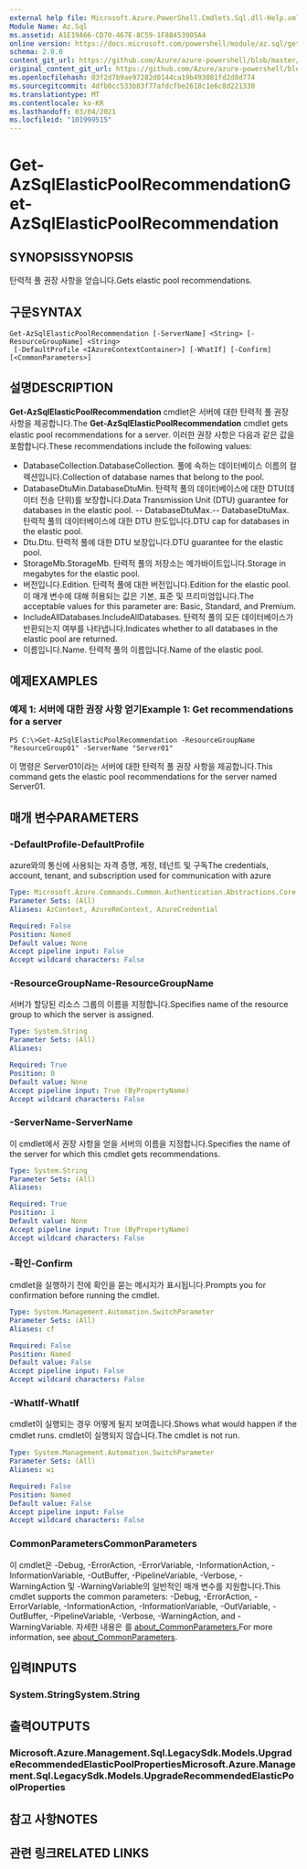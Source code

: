 ```yaml
---
external help file: Microsoft.Azure.PowerShell.Cmdlets.Sql.dll-Help.xml
Module Name: Az.Sql
ms.assetid: A1E19A66-CD70-467E-8C59-1F88453905A4
online version: https://docs.microsoft.com/powershell/module/az.sql/get-azsqlelasticpoolrecommendation
schema: 2.0.0
content_git_url: https://github.com/Azure/azure-powershell/blob/master/src/Sql/Sql/help/Get-AzSqlElasticPoolRecommendation.md
original_content_git_url: https://github.com/Azure/azure-powershell/blob/master/src/Sql/Sql/help/Get-AzSqlElasticPoolRecommendation.md
ms.openlocfilehash: 03f2d7b9ae97282d0144ca19b493081fd2d8d774
ms.sourcegitcommit: 4dfb0cc533b83f77afdcfbe2618c1e6c8d221330
ms.translationtype: MT
ms.contentlocale: ko-KR
ms.lasthandoff: 03/04/2021
ms.locfileid: "101999515"
---
```

# <span data-ttu-id="45446-101">Get-AzSqlElasticPoolRecommendation</span><span class="sxs-lookup"><span data-stu-id="45446-101">Get-AzSqlElasticPoolRecommendation</span></span>

## <span data-ttu-id="45446-102">SYNOPSIS</span><span class="sxs-lookup"><span data-stu-id="45446-102">SYNOPSIS</span></span>
<span data-ttu-id="45446-103">탄력적 풀 권장 사항을 얻습니다.</span><span class="sxs-lookup"><span data-stu-id="45446-103">Gets elastic pool recommendations.</span></span>

## <span data-ttu-id="45446-104">구문</span><span class="sxs-lookup"><span data-stu-id="45446-104">SYNTAX</span></span>

```
Get-AzSqlElasticPoolRecommendation [-ServerName] <String> [-ResourceGroupName] <String>
 [-DefaultProfile <IAzureContextContainer>] [-WhatIf] [-Confirm] [<CommonParameters>]
```

## <span data-ttu-id="45446-105">설명</span><span class="sxs-lookup"><span data-stu-id="45446-105">DESCRIPTION</span></span>
<span data-ttu-id="45446-106">**Get-AzSqlElasticPoolRecommendation** cmdlet은 서버에 대한 탄력적 풀 권장 사항을 제공합니다.</span><span class="sxs-lookup"><span data-stu-id="45446-106">The **Get-AzSqlElasticPoolRecommendation** cmdlet gets elastic pool recommendations for a server.</span></span>
<span data-ttu-id="45446-107">이러한 권장 사항은 다음과 같은 값을 포함합니다.</span><span class="sxs-lookup"><span data-stu-id="45446-107">These recommendations include the following values:</span></span>
- <span data-ttu-id="45446-108">DatabaseCollection.</span><span class="sxs-lookup"><span data-stu-id="45446-108">DatabaseCollection.</span></span> <span data-ttu-id="45446-109">풀에 속하는 데이터베이스 이름의 컬렉션입니다.</span><span class="sxs-lookup"><span data-stu-id="45446-109">Collection of database names that belong to the pool.</span></span> 
- <span data-ttu-id="45446-110">DatabaseDtuMin.</span><span class="sxs-lookup"><span data-stu-id="45446-110">DatabaseDtuMin.</span></span> <span data-ttu-id="45446-111">탄력적 풀의 데이터베이스에 대한 DTU(데이터 전송 단위)를 보장합니다.</span><span class="sxs-lookup"><span data-stu-id="45446-111">Data Transmission Unit (DTU) guarantee for databases in the elastic pool.</span></span> 
 <span data-ttu-id="45446-112">-- DatabaseDtuMax.</span><span class="sxs-lookup"><span data-stu-id="45446-112">-- DatabaseDtuMax.</span></span> <span data-ttu-id="45446-113">탄력적 풀의 데이터베이스에 대한 DTU 한도입니다.</span><span class="sxs-lookup"><span data-stu-id="45446-113">DTU cap for databases in the elastic pool.</span></span> 
- <span data-ttu-id="45446-114">Dtu.</span><span class="sxs-lookup"><span data-stu-id="45446-114">Dtu.</span></span> <span data-ttu-id="45446-115">탄력적 풀에 대한 DTU 보장입니다.</span><span class="sxs-lookup"><span data-stu-id="45446-115">DTU guarantee for the elastic pool.</span></span> 
- <span data-ttu-id="45446-116">StorageMb.</span><span class="sxs-lookup"><span data-stu-id="45446-116">StorageMb.</span></span> <span data-ttu-id="45446-117">탄력적 풀의 저장소는 메가바이트입니다.</span><span class="sxs-lookup"><span data-stu-id="45446-117">Storage in megabytes for the elastic pool.</span></span> 
- <span data-ttu-id="45446-118">버전입니다.</span><span class="sxs-lookup"><span data-stu-id="45446-118">Edition.</span></span> <span data-ttu-id="45446-119">탄력적 풀에 대한 버전입니다.</span><span class="sxs-lookup"><span data-stu-id="45446-119">Edition for the elastic pool.</span></span> <span data-ttu-id="45446-120">이 매개 변수에 대해 허용되는 값은 기본, 표준 및 프리미엄입니다.</span><span class="sxs-lookup"><span data-stu-id="45446-120">The acceptable values for this parameter are: Basic, Standard, and Premium.</span></span> 
- <span data-ttu-id="45446-121">IncludeAllDatabases.</span><span class="sxs-lookup"><span data-stu-id="45446-121">IncludeAllDatabases.</span></span> <span data-ttu-id="45446-122">탄력적 풀의 모든 데이터베이스가 반환되는지 여부를 나타냅니다.</span><span class="sxs-lookup"><span data-stu-id="45446-122">Indicates whether to all databases in the elastic pool are returned.</span></span> 
- <span data-ttu-id="45446-123">이름입니다.</span><span class="sxs-lookup"><span data-stu-id="45446-123">Name.</span></span> <span data-ttu-id="45446-124">탄력적 풀의 이름입니다.</span><span class="sxs-lookup"><span data-stu-id="45446-124">Name of the elastic pool.</span></span>

## <span data-ttu-id="45446-125">예제</span><span class="sxs-lookup"><span data-stu-id="45446-125">EXAMPLES</span></span>

### <span data-ttu-id="45446-126">예제 1: 서버에 대한 권장 사항 얻기</span><span class="sxs-lookup"><span data-stu-id="45446-126">Example 1: Get recommendations for a server</span></span>
```
PS C:\>Get-AzSqlElasticPoolRecommendation -ResourceGroupName "ResourceGroup01" -ServerName "Server01"
```

<span data-ttu-id="45446-127">이 명령은 Server01이라는 서버에 대한 탄력적 풀 권장 사항을 제공합니다.</span><span class="sxs-lookup"><span data-stu-id="45446-127">This command gets the elastic pool recommendations for the server named Server01.</span></span>

## <span data-ttu-id="45446-128">매개 변수</span><span class="sxs-lookup"><span data-stu-id="45446-128">PARAMETERS</span></span>

### <span data-ttu-id="45446-129">-DefaultProfile</span><span class="sxs-lookup"><span data-stu-id="45446-129">-DefaultProfile</span></span>
<span data-ttu-id="45446-130">azure와의 통신에 사용되는 자격 증명, 계정, 테넌트 및 구독</span><span class="sxs-lookup"><span data-stu-id="45446-130">The credentials, account, tenant, and subscription used for communication with azure</span></span>

```yaml
Type: Microsoft.Azure.Commands.Common.Authentication.Abstractions.Core.IAzureContextContainer
Parameter Sets: (All)
Aliases: AzContext, AzureRmContext, AzureCredential

Required: False
Position: Named
Default value: None
Accept pipeline input: False
Accept wildcard characters: False
```

### <span data-ttu-id="45446-131">-ResourceGroupName</span><span class="sxs-lookup"><span data-stu-id="45446-131">-ResourceGroupName</span></span>
<span data-ttu-id="45446-132">서버가 할당된 리소스 그룹의 이름을 지정합니다.</span><span class="sxs-lookup"><span data-stu-id="45446-132">Specifies name of the resource group to which the server is assigned.</span></span>

```yaml
Type: System.String
Parameter Sets: (All)
Aliases:

Required: True
Position: 0
Default value: None
Accept pipeline input: True (ByPropertyName)
Accept wildcard characters: False
```

### <span data-ttu-id="45446-133">-ServerName</span><span class="sxs-lookup"><span data-stu-id="45446-133">-ServerName</span></span>
<span data-ttu-id="45446-134">이 cmdlet에서 권장 사항을 얻을 서버의 이름을 지정합니다.</span><span class="sxs-lookup"><span data-stu-id="45446-134">Specifies the name of the server for which this cmdlet gets recommendations.</span></span>

```yaml
Type: System.String
Parameter Sets: (All)
Aliases:

Required: True
Position: 1
Default value: None
Accept pipeline input: True (ByPropertyName)
Accept wildcard characters: False
```

### <span data-ttu-id="45446-135">-확인</span><span class="sxs-lookup"><span data-stu-id="45446-135">-Confirm</span></span>
<span data-ttu-id="45446-136">cmdlet을 실행하기 전에 확인을 묻는 메시지가 표시됩니다.</span><span class="sxs-lookup"><span data-stu-id="45446-136">Prompts you for confirmation before running the cmdlet.</span></span>

```yaml
Type: System.Management.Automation.SwitchParameter
Parameter Sets: (All)
Aliases: cf

Required: False
Position: Named
Default value: False
Accept pipeline input: False
Accept wildcard characters: False
```

### <span data-ttu-id="45446-137">-WhatIf</span><span class="sxs-lookup"><span data-stu-id="45446-137">-WhatIf</span></span>
<span data-ttu-id="45446-138">cmdlet이 실행되는 경우 어떻게 될지 보여줍니다.</span><span class="sxs-lookup"><span data-stu-id="45446-138">Shows what would happen if the cmdlet runs.</span></span>
<span data-ttu-id="45446-139">cmdlet이 실행되지 않습니다.</span><span class="sxs-lookup"><span data-stu-id="45446-139">The cmdlet is not run.</span></span>

```yaml
Type: System.Management.Automation.SwitchParameter
Parameter Sets: (All)
Aliases: wi

Required: False
Position: Named
Default value: False
Accept pipeline input: False
Accept wildcard characters: False
```

### <span data-ttu-id="45446-140">CommonParameters</span><span class="sxs-lookup"><span data-stu-id="45446-140">CommonParameters</span></span>
<span data-ttu-id="45446-141">이 cmdlet은 -Debug, -ErrorAction, -ErrorVariable, -InformationAction, -InformationVariable, -OutBuffer, -PipelineVariable, -Verbose, -WarningAction 및 -WarningVariable의 일반적인 매개 변수를 지원합니다.</span><span class="sxs-lookup"><span data-stu-id="45446-141">This cmdlet supports the common parameters: -Debug, -ErrorAction, -ErrorVariable, -InformationAction, -InformationVariable, -OutVariable, -OutBuffer, -PipelineVariable, -Verbose, -WarningAction, and -WarningVariable.</span></span> <span data-ttu-id="45446-142">자세한 내용은 를 [about_CommonParameters.](http://go.microsoft.com/fwlink/?LinkID=113216)</span><span class="sxs-lookup"><span data-stu-id="45446-142">For more information, see [about_CommonParameters](http://go.microsoft.com/fwlink/?LinkID=113216).</span></span>

## <span data-ttu-id="45446-143">입력</span><span class="sxs-lookup"><span data-stu-id="45446-143">INPUTS</span></span>

### <span data-ttu-id="45446-144">System.String</span><span class="sxs-lookup"><span data-stu-id="45446-144">System.String</span></span>

## <span data-ttu-id="45446-145">출력</span><span class="sxs-lookup"><span data-stu-id="45446-145">OUTPUTS</span></span>

### <span data-ttu-id="45446-146">Microsoft.Azure.Management.Sql.LegacySdk.Models.UpgradeRecommendedElasticPoolProperties</span><span class="sxs-lookup"><span data-stu-id="45446-146">Microsoft.Azure.Management.Sql.LegacySdk.Models.UpgradeRecommendedElasticPoolProperties</span></span>

## <span data-ttu-id="45446-147">참고 사항</span><span class="sxs-lookup"><span data-stu-id="45446-147">NOTES</span></span>

## <span data-ttu-id="45446-148">관련 링크</span><span class="sxs-lookup"><span data-stu-id="45446-148">RELATED LINKS</span></span>
